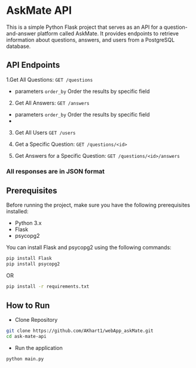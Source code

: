 # AskMate API

This is a simple Python Flask project that serves as an API for a question-and-answer platform called AskMate. It provides endpoints to retrieve information about questions, answers, and users from a PostgreSQL database.

## API Endpoints
1.Get All Questions: `GET /questions`
- parameters `order_by` Order the results by specific field
2. Get All Answers: `GET /answers`
- parameters `order_by` Order the results by specific field
- 
3. Get All Users `GET /users`

4. Get a Specific Question: `GET /questions/<id>`

5. Get Answers for a Specific Question: `GET /questions/<id>/answers`


### All responses are in JSON format
## Prerequisites

Before running the project, make sure you have the following prerequisites installed:

- Python 3.x
- Flask
- psycopg2

You can install Flask and psycopg2 using the following commands:

```bash
pip install Flask
pip install psycopg2
```

OR

```bash
pip install -r requirements.txt
````

## How to Run
- Clone Repository
```bash
git clone https://github.com/AKhart1/webApp_askMate.git
cd ask-mate-api
```

- Run the application
```bash
python main.py
```


